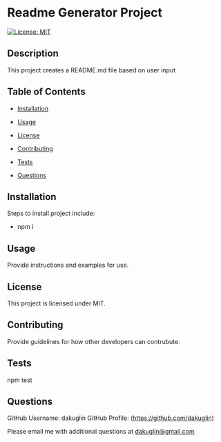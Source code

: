 # Readme Generator Project 

[![License: MIT](https://img.shields.io/badge/License-MIT-yellow.svg)](https://opensource.org/licenses/MIT)

## Description 

This project creates a README.md file based on user input

## Table of Contents

* [Installation](#installation)

* [Usage](#usage)

* [License](#license)

* [Contributing](#contributing)

* [Tests](#tests)

* [Questions](#questions)
  
## Installation 

Steps to install project include:
* npm i

## Usage 

Provide instructions and examples for use.

## License

This project is licensed under MIT.

## Contributing

Provide guidelines for how other developers can contrubute.

## Tests

npm test

## Questions

GitHub Username: dakuglin
GitHub Profile: (https://github.com/dakuglin)

Please email me with additional questions at dakuglin@gmail.com  

